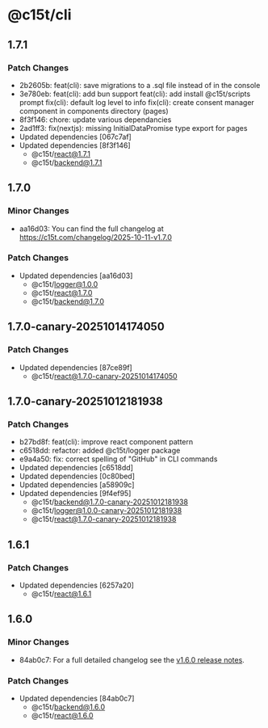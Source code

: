 # @c15t/cli

## 1.7.1

### Patch Changes

- 2b2605b: feat(cli): save migrations to a .sql file instead of in the console
- 3e780eb: feat(cli): add bun support
  feat(cli): add install @c15t/scripts prompt
  fix(cli): default log level to info
  fix(cli): create consent manager component in components directory (pages)
- 8f3f146: chore: update various dependancies
- 2ad1ff3: fix(nextjs): missing InitialDataPromise type export for pages
- Updated dependencies [067c7af]
- Updated dependencies [8f3f146]
  - @c15t/react@1.7.1
  - @c15t/backend@1.7.1

## 1.7.0

### Minor Changes

- aa16d03: You can find the full changelog at https://c15t.com/changelog/2025-10-11-v1.7.0

### Patch Changes

- Updated dependencies [aa16d03]
  - @c15t/logger@1.0.0
  - @c15t/react@1.7.0
  - @c15t/backend@1.7.0

## 1.7.0-canary-20251014174050

### Patch Changes

- Updated dependencies [87ce89f]
  - @c15t/react@1.7.0-canary-20251014174050

## 1.7.0-canary-20251012181938

### Patch Changes

- b27bd8f: feat(cli): improve react component pattern
- c6518dd: refactor: added @c15t/logger package
- e9a4a50: fix: correct spelling of "GitHub" in CLI commands
- Updated dependencies [c6518dd]
- Updated dependencies [0c80bed]
- Updated dependencies [a58909c]
- Updated dependencies [9f4ef95]
  - @c15t/backend@1.7.0-canary-20251012181938
  - @c15t/logger@1.0.0-canary-20251012181938
  - @c15t/react@1.7.0-canary-20251012181938

## 1.6.1

### Patch Changes

- Updated dependencies [6257a20]
  - @c15t/react@1.6.1

## 1.6.0

### Minor Changes

- 84ab0c7: For a full detailed changelog see the [v1.6.0 release notes](https://c15t.com/changelog/2025-09-08-v1.6.0).

### Patch Changes

- Updated dependencies [84ab0c7]
  - @c15t/backend@1.6.0
  - @c15t/react@1.6.0
